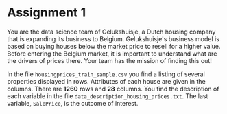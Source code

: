 # Assignment 1

You are the data science team of Gelukshuisje, a Dutch housing company that is expanding its business to Belgium. Gelukshuisje's business model is based on buying houses below the market price to resell for a higher value. Before entering the Belgium market, it is important to understand what are the drivers of prices there. Your team has the mission of finding this out!

In the file `housingprices_train_sample.csv` you find a listing of several properties displayed in rows. Attributes of each house are given in the columns. There are **1260** rows and **28** columns. You find the description of each variable in the file `data_description_housing_prices.txt`. The last variable, `SalePrice`, is the outcome of interest.
